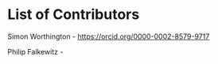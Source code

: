 # List of Contributors

Simon Worthington - https://orcid.org/0000-0002-8579-9717

Philip Falkewitz - 
